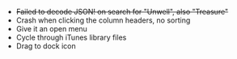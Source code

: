 - ~~Failed to decode JSON! on search for "Unwell", also "Treasure"~~
- Crash when clicking the column headers, no sorting
- Give it an open menu
- Cycle through iTunes library files
- Drag to dock icon
